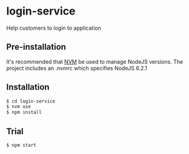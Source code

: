 # login-service

Help customers to login to application

## Pre-installation

It's recommended that [NVM](https://github.com/creationix/nvm) be used to manage NodeJS versions.
The project includes an .nvmrc which specifies NodeJS 6.2.1

## Installation

```javascript
$ cd login-service
$ nvm use
$ npm install
```

## Trial

```shell
$ npm start
```
